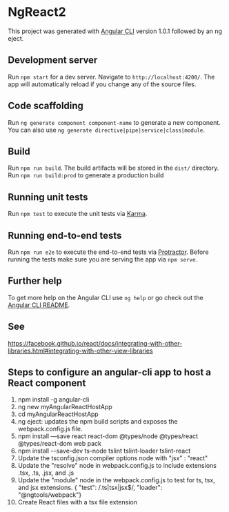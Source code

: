 # NgReact2

This project was generated with [Angular CLI](https://github.com/angular/angular-cli) version 1.0.1 followed by an ng eject.

## Development server

Run `npm start` for a dev server. Navigate to `http://localhost:4200/`. The app will automatically reload if you change any of the source files.


## Code scaffolding

Run `ng generate component component-name` to generate a new component. You can also use `ng generate directive|pipe|service|class|module`.

## Build

Run `npm run build`. The build artifacts will be stored in the `dist/` directory.
Run `npm run build:prod` to generate a production build 

## Running unit tests

Run `npm test` to execute the unit tests via [Karma](https://karma-runner.github.io).

## Running end-to-end tests

Run `npm run e2e` to execute the end-to-end tests via [Protractor](http://www.protractortest.org/).
Before running the tests make sure you are serving the app via `npm serve`.

## Further help

To get more help on the Angular CLI use `ng help` or go check out the [Angular CLI README](https://github.com/angular/angular-cli/blob/master/README.md).

## See
https://facebook.github.io/react/docs/integrating-with-other-libraries.html#integrating-with-other-view-libraries

## Steps to configure an angular-cli app to host a React component

1. npm install -g angular-cli
2. ng new myAngularReactHostApp
3. cd myAngularReactHostApp
4. ng eject: updates the npm build scripts and exposes the webpack.config.js file.
5. npm install —save react react-dom @types/node @types/react @types/react-dom web pack
6. npm install --save-dev ts-node tslint tslint-loader tslint-react
7. Update the tsconfig.json compiler options node with "jsx" : "react"
8. Update the "resolve" node in webpack.config.js to include extensions .tsx, .ts, .jsx, and .js
9. Update the "module" node in the webpack.config.js to test for ts, tsx, and jsx extensions. { "test": /\.ts|tsx|jsx$/, "loader": "@ngtools/webpack"}
10. Create React files with a tsx file extension
